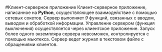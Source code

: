 #Клиент-серверное приложение
Клиент-серверное приложение, написанное на **Python**, осуществляющее взаимодействие с помощью сетевых сокетов. Сервер выполняет *9* функций, связанных с вводом, выводом и обработкой информации. Управление сервером (функция выключения) осуществляется через клиентское приложение. Запуск более одного экземпляра сервера невозможен, контролируется с помощью мьютекса. Сервер ведет журнал в текстовом файле с обращениями клиентов. 
